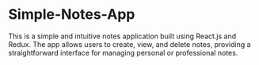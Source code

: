 # Simple-Notes-App
This is a simple and intuitive notes application built using React.js and Redux. The app allows users to create, view, and delete notes, providing a straightforward interface for managing personal or professional notes.
